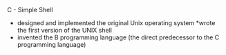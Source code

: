 C - Simple Shell
* designed and implemented the original Unix operating system
*wrote the first version of the UNIX shell
* invented the B programming language (the direct predecessor to the C programming language)
